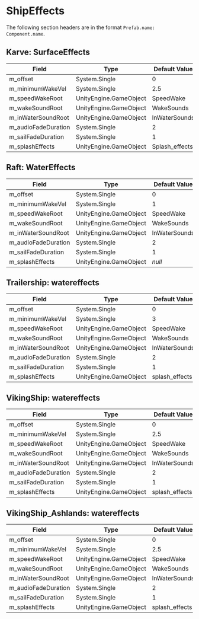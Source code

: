 # ShipEffects

The following section headers are in the format `Prefab.name: Component.name`.

## Karve: SurfaceEffects

|Field|Type|Default Value|
|-----|----|-------------|
|m_offset|System.Single|0|
|m_minimumWakeVel|System.Single|2.5|
|m_speedWakeRoot|UnityEngine.GameObject|SpeedWake|
|m_wakeSoundRoot|UnityEngine.GameObject|WakeSounds|
|m_inWaterSoundRoot|UnityEngine.GameObject|InWaterSounds|
|m_audioFadeDuration|System.Single|2|
|m_sailFadeDuration|System.Single|1|
|m_splashEffects|UnityEngine.GameObject|Splash_effects|

## Raft: WaterEffects

|Field|Type|Default Value|
|-----|----|-------------|
|m_offset|System.Single|0|
|m_minimumWakeVel|System.Single|1|
|m_speedWakeRoot|UnityEngine.GameObject|SpeedWake|
|m_wakeSoundRoot|UnityEngine.GameObject|WakeSounds|
|m_inWaterSoundRoot|UnityEngine.GameObject|InWaterSounds|
|m_audioFadeDuration|System.Single|2|
|m_sailFadeDuration|System.Single|1|
|m_splashEffects|UnityEngine.GameObject|*null*|

## Trailership: watereffects

|Field|Type|Default Value|
|-----|----|-------------|
|m_offset|System.Single|0|
|m_minimumWakeVel|System.Single|3|
|m_speedWakeRoot|UnityEngine.GameObject|SpeedWake|
|m_wakeSoundRoot|UnityEngine.GameObject|WakeSounds|
|m_inWaterSoundRoot|UnityEngine.GameObject|InWaterSounds|
|m_audioFadeDuration|System.Single|2|
|m_sailFadeDuration|System.Single|1|
|m_splashEffects|UnityEngine.GameObject|splash_effects|

## VikingShip: watereffects

|Field|Type|Default Value|
|-----|----|-------------|
|m_offset|System.Single|0|
|m_minimumWakeVel|System.Single|2.5|
|m_speedWakeRoot|UnityEngine.GameObject|SpeedWake|
|m_wakeSoundRoot|UnityEngine.GameObject|WakeSounds|
|m_inWaterSoundRoot|UnityEngine.GameObject|InWaterSounds|
|m_audioFadeDuration|System.Single|2|
|m_sailFadeDuration|System.Single|1|
|m_splashEffects|UnityEngine.GameObject|splash_effects|

## VikingShip_Ashlands: watereffects

|Field|Type|Default Value|
|-----|----|-------------|
|m_offset|System.Single|0|
|m_minimumWakeVel|System.Single|2.5|
|m_speedWakeRoot|UnityEngine.GameObject|SpeedWake|
|m_wakeSoundRoot|UnityEngine.GameObject|WakeSounds|
|m_inWaterSoundRoot|UnityEngine.GameObject|InWaterSounds|
|m_audioFadeDuration|System.Single|2|
|m_sailFadeDuration|System.Single|1|
|m_splashEffects|UnityEngine.GameObject|splash_effects|

